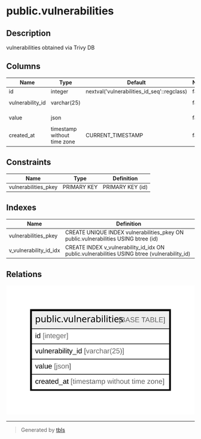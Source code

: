 # public.vulnerabilities

## Description

vulnerabilities obtained via Trivy DB

## Columns

| Name | Type | Default | Nullable | Children | Parents | Comment |
| ---- | ---- | ------- | -------- | -------- | ------- | ------- |
| id | integer | nextval('vulnerabilities_id_seq'::regclass) | false |  |  |  |
| vulnerability_id | varchar(25) |  | false |  |  | Vulnerability ID |
| value | json |  | false |  |  | Vulnerability data |
| created_at | timestamp without time zone | CURRENT_TIMESTAMP | false |  |  |  |

## Constraints

| Name | Type | Definition |
| ---- | ---- | ---------- |
| vulnerabilities_pkey | PRIMARY KEY | PRIMARY KEY (id) |

## Indexes

| Name | Definition |
| ---- | ---------- |
| vulnerabilities_pkey | CREATE UNIQUE INDEX vulnerabilities_pkey ON public.vulnerabilities USING btree (id) |
| v_vulnerability_id_idx | CREATE INDEX v_vulnerability_id_idx ON public.vulnerabilities USING btree (vulnerability_id) |

## Relations

![er](public.vulnerabilities.svg)

---

> Generated by [tbls](https://github.com/k1LoW/tbls)
